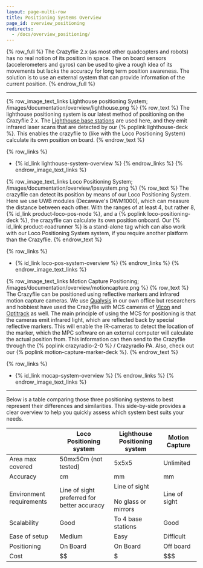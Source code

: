 ```yaml
---
layout: page-multi-row
title: Positioning Systems Overview
page_id: overview_positioning
redirects:
  - /docs/overview_positioning/
---
```


{% row_full %}
The Crazyflie 2.x (as most other quadcopters and robots) has no real notion of
its position in space. The on board sensors (accelerometers and gyros) can be
used to give a rough idea of its movements but lacks the accuracy for long term
position awareness. The solution is to use an external system that can provide
information of the current position.
{% endrow_full %}

---

{% row_image_text_links Lighthouse positioning System; /images/documentation/overview/lighthouse.png %}
{% row_text %}
The lighthouse positioning system is our latest method of positioning on the Crazyflie 2.x. The [Lighthouse base stations](https://store.bitcraze.io/products/lighthouse-v2-base-station) are used here, and they emit infrared laser scans that are detected by our {% poplink lighthouse-deck %}. This enables the crazyflie to (like with the Loco Positioning System) calculate its own position on board.
{% endrow_text %}

{% row_links %}
* {% id_link lighthouse-system-overview %}
{% endrow_links %}
{% endrow_image_text_links %}


{% row_image_text_links Loco Positioning System; /images/documentation/overview/lpssystem.png %}
{% row_text %}
The crazyflie can detect its position by means of our Loco Positioning System. Here we use UWB modules (Decawave's DWM1000), which can measure the distance between each other. With the ranges of at least 4, but rather 8, {% id_link product-loco-pos-node %}, and a {% poplink loco-positioning-deck %}, the crazyflie can calculate its own position onboard. Our {% id_link product-roadrunner %} is a stand-alone tag which can also work with our Loco Positioning System system, if you require another platform than the Crazyflie.
{% endrow_text %}

{% row_links %}
* {% id_link loco-pos-system-overview %}
{% endrow_links %}
{% endrow_image_text_links %}


{% row_image_text_links Motion Capture Positioning; /images/documentation/overview/motioncapture.png %}
{% row_text %}
The Crazyflie can be positioned using reflective markers and infrared motion capture cameras. We use [Qualysis](https://www.qualisys.com/) in our own office but researchers and hobbiest have used the Crazyflie with MCS cameras of [Vicon](https://www.vicon.com/) and [Optitrack](https://optitrack.com/) as well. The main principle of using the MCS for positioning is that the cameras emit infrared light, which are reflected back by special reflective markers. This will enable the IR-cameras to detect the location of the marker, which the MPC software on an external computer will calculate the actual position from. This information can then send to the Crazyflie through the {% poplink crazyradio-2-0 %} / Crazyradio PA. Also, check out our {% poplink motion-capture-marker-deck %}.
{% endrow_text %}

{% row_links %}
* {% id_link mocap-system-overview %}
{% endrow_links %}
{% endrow_image_text_links %}

--- 
Below is a table comparing those three positioning systems to best represent their differences and similarities. This side-by-side provides a clear overview to help you quickly assess which system best suits your needs. 

|                          | Loco Positioning system                     | Lighthouse Positioning system              | Motion Capture |
|--------------------------|---------------------------------------------|--------------------------------------------|----------------|
| Area max covered         | 50mx50m (not tested)                        | 5x5x5                                      | Unlimited      |
| Accuracy                 | cm                                          | mm                                         | mm             |
| Environment requirements | Line of sight preferred for better accuracy | Line of sight <br><br> No glass or mirrors | Line of sight  |
| Scalability              | Good                                        | To 4 base stations                         | Good           |
| Ease of setup            | Medium                                      | Easy                                       | Difficult      |
| Positioning              | On Board                                    | On Board                                   | Off board      |
| Cost                     | $$                                          | $                                          | $$$            |
